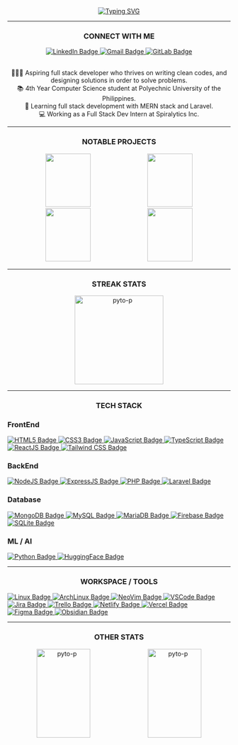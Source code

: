 <div align="center">
<a href="https://git.io/typing-svg">
  <img src="https://readme-typing-svg.demolab.com?font=Fira+Code&weight=700&size=40&duration=3000&pause=1000&color=BF91F3&background=1A1B2700&center=true&vCenter=true&width=600&height=80&lines=WHOAMI;SUP%2C+I'M+PYTO-P;AN+OPEN-SOURCE+ENJOYER" alt="Typing SVG" />
</a>
</div>
<hr>


<h3 align="center">CONNECT WITH ME</h3>
<div align="center">
  <a href="https://www.linkedin.com/in/sbstntmprl/">
    <img src="https://img.shields.io/badge/Linkedin-%230077B5?style=for-the-badge&logo=linkedin&logoColor=white" alt="LinkedIn Badge"/>
  </a>
  
  <a href="mailto:pytop.codes@gmail.com">
    <img src="https://img.shields.io/badge/Gmail-D14836?style=for-the-badge&logo=gmail&logoColor=white" alt="Gmail Badge"/>
  </a>
  
  <a href="https://gitlab.com/pyto-p">
    <img src="https://img.shields.io/badge/GitLab-FC6D26?style=for-the-badge&logo=gtilab&logoColor=white" alt="GitLab Badge"/>
  </a>
</div>

<br>

<p align="center">
  🧑🏽‍💻 Aspiring full stack developer who thrives on writing clean codes, and designing solutions in order to solve problems.
  <br>
  📚 4th Year Computer Science student at Polyechnic University of the Philippines.
  <br>
  🧠 Learning full stack development with MERN stack and Laravel.
  <br>
  💻 Working as a Full Stack Dev Intern at Spiralytics Inc.
</p>

<hr>
<h3 align="center">NOTABLE PROJECTS</h3>
<p align="center">
  <img src="https://github-readme-stats.vercel.app/api/pin/?username=pyto-p&repo=pyto-tetris&theme=tokyonight&description_lines_count=1" height="120" width="45%" />
  <img src="https://github-readme-stats.vercel.app/api/pin/?username=pyto-p&repo=CalorAide&theme=tokyonight&description_lines_count=1" height="120" width="45%" />
  <br>
  <img src="https://github-readme-stats.vercel.app/api/pin/?username=pyto-p&repo=e-mabini-v2.0&theme=tokyonight&description_lines_count=1" height="120" width="45%" />
  <img src="https://github-readme-stats.vercel.app/api/pin/?username=pyto-p&repo=Leap-2.0&theme=tokyonight&description_lines_count=1" height="120" width="45%" />
</p>

<hr>
<h3 align="center">STREAK STATS</h3>
<p align="center"><img height=200 src="https://github-readme-streak-stats.herokuapp.com/?user=pyto-p&theme=tokyonight" alt="pyto-p" /></p>

<hr>
<h3 align="center">TECH STACK</h3>
<div align="left">
  <h3>FrontEnd</h3>
  <a href="#">
    <img src="https://img.shields.io/badge/HTML-%23E34F26?style=for-the-badge&logo=html5&logoColor=white" alt="HTML5 Badge"/>
  </a>

  <a href="#">
    <img src="https://img.shields.io/badge/CSS-1572B6?style=for-the-badge&logo=css3&logoColor=fff" alt="CSS3 Badge"/>
  </a>

  <a href="#">
    <img src="https://img.shields.io/badge/JavaScript-F7DF1E?style=for-the-badge&logo=javascript&logoColor=fff" alt="JavaScript Badge"/>
  </a>

  <a href="#">
    <img src="https://img.shields.io/badge/TypeScript-3178C6?style=for-the-badge&logo=typescript&logoColor=fff" alt="TypeScript Badge"/>
  </a>

  <a href="#">
    <img src="https://img.shields.io/badge/ReactJS-%2320232a?style=for-the-badge&logo=react&logoColor=%2361DAFB" alt="ReactJS Badge"/>
  </a>

  <a href="#">
    <img src="https://img.shields.io/badge/Tailwind%20CSS-%2338B2AC?style=for-the-badge&logo=tailwind-css&logoColor=fff" alt="Tailwind CSS Badge"/>
  </a>
</div>

<div align="left">
  <h3>BackEnd</h3>
   <a href="#">
    <img src="https://img.shields.io/badge/Node.js-6DA55F?style=for-the-badge&logo=node.js&logoColor=fff" alt="NodeJS Badge"/>
  </a>

  <a href="#">
    <img src="https://img.shields.io/badge/Express.js-%23404d59?style=for-the-badge&logo=express&logoColor=fff" alt="ExpressJS Badge"/>
  </a>
  
  <a href="#">
    <img src="https://img.shields.io/badge/php-%23777BB4?style=for-the-badge&logo=php&logoColor=fff" alt="PHP Badge"/>
  </a>

  <a href="#">
    <img src="https://img.shields.io/badge/Laravel-%23FF2D20?style=for-the-badge&logo=laravel&logoColor=fff" alt="Laravel Badge"/>
  </a>
</div>

<div align="left">
  <h3>Database</h3>
  
  <a href="#">
    <img src="https://img.shields.io/badge/MongoDB-%234ea94b?style=for-the-badge&logo=mongodb&logoColor=fff" alt="MongoDB Badge"/>
  </a>
  
  <a href="#">
    <img src="https://img.shields.io/badge/MySQL-4479A1?style=for-the-badge&logo=mysql&logoColor=fff" alt="MySQL Badge"/>
  </a>
  
  <a href="#">
    <img src="https://img.shields.io/badge/MariaDB-003545?style=for-the-badge&logo=mariadb&logoColor=fff" alt="MariaDB Badge"/>
  </a>

  <a href="#">
    <img src="https://img.shields.io/badge/Firebase-039BE5?style=for-the-badge&logo=Firebase&logoColor=fff" alt="Firebase Badge"/>
  </a>

  <a href="#">
    <img src="https://img.shields.io/badge/SQLite-%2307405e?style=for-the-badge&logo=sqlite&logoColor=fff" alt="SQLite Badge"/>
  </a>
</div>

<div align="left">
  <h3 align="left">ML / AI</h3>
  
  <a href="#">
    <img src="https://img.shields.io/badge/Python-3776AB?style=for-the-badge&logo=python&logoColor=fff" alt="Python Badge"/>
  </a>
  
  <a href="#">
    <img src="https://img.shields.io/badge/Hugging%20Face-FFD21E?style=for-the-badge&logo=huggingface&logoColor=fff" alt="HuggingFace Badge"/>
  </a>
</div>

<div align="left">
  <hr>
  <h3 align="center">WORKSPACE / TOOLS </h3>
  <a href="#">
    <img src="https://img.shields.io/badge/Linux-FCC624?style=for-the-badge&logo=linux&logoColor=black" alt="Linux Badge"/>
  </a>
  <a href="#">
    <img src="https://img.shields.io/badge/Arch%20Linux-1793D1?style=for-the-badge&logo=arch-linux&logoColor=fff" alt="ArchLinux Badge"/>
  </a>

  <a href="#">
    <img src="https://img.shields.io/badge/Neovim-57A143?style=for-the-badge&logo=neovim&logoColor=fff" alt="NeoVim Badge"/>
  </a>
  <a href="#">
    <img src="https://img.shields.io/badge/VSCode-2F80ED?style=for-the-badge&logo=vscodium&logoColor=fff" alt="VSCode Badge"/>
  </a>
  

  <a href="#">
    <img src="https://img.shields.io/badge/Jira-0052CC?style=for-the-badge&logo=jira&logoColor=fff" alt="Jira Badge"/>
  </a>
  <a href="#">
    <img src="https://img.shields.io/badge/Trello-0052CC?style=for-the-badge&logo=trello&logoColor=fff" alt="Trello Badge"/>
  </a>
  

  <a href="#">
    <img src="https://img.shields.io/badge/Netlify-%23000000?style=for-the-badge&logo=netlify&logoColor=#00C7B7" alt="Netlify Badge"/>
  </a>
  <a href="#">
    <img src="https://img.shields.io/badge/Vercel-%23000000?style=for-the-badge&logo=vercel&logoColor=fff" alt="Vercel Badge"/>
  </a>
  

  <a href="#">
    <img src="https://img.shields.io/badge/Figma-F24E1E?style=for-the-badge&logo=figma&logoColor=fff" alt="Figma Badge"/>
  </a>

  <a href="#">
    <img src="https://img.shields.io/badge/Obsidian-%23483699?style=for-the-badge&logo=obsidian&logoColor=fff" alt="Obsidian Badge"/>
  </a>
  </div>

<hr>
<h3 align="center">OTHER STATS</h3>
<p align="center">
  <img height=200 width="49%" src="https://github-readme-stats.vercel.app/api?username=pyto-p&theme=tokyonight&show=reviews&show_icons=true&locale=en" alt="pyto-p" />
  <img height= 200  width="49%" src="https://github-readme-stats.vercel.app/api/top-langs?username=pyto-p&theme=tokyonight&show_icons=true&locale=en&layout=donut" alt="pyto-p" />
</p>



